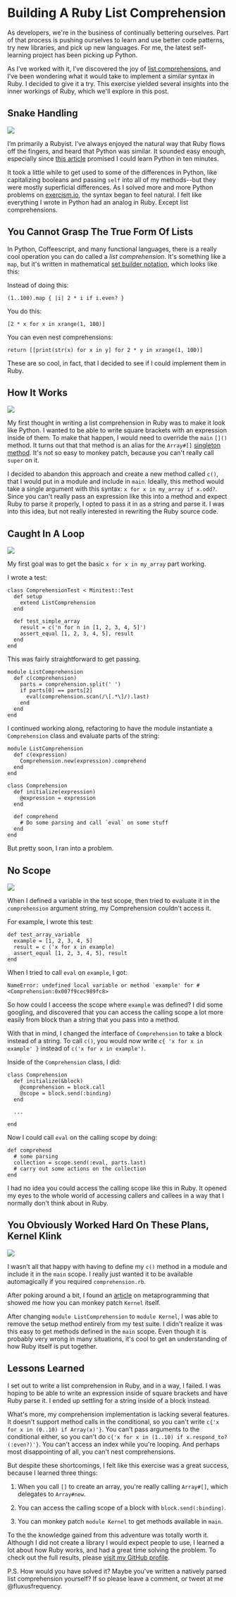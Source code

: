 # Building A Ruby List Comprehension

As developers, we're in the business of continually bettering ourselves. Part of that process is pushing ourselves to learn and use better code patterns, try new libraries, and pick up new languages. For me, the latest self-learning project has been picking up Python.

As I’ve worked with it, I’ve discovered the joy of [list comprehensions](https://docs.python.org/3.5/tutorial/datastructures.html#list-comprehensions), and I’ve been wondering what it would take to implement a similar syntax in Ruby. I decided to give it a try. This exercise yielded several insights into the inner workings of Ruby, which we'll explore in this post.

## Snake Handling

<img src="//quickleft-production.s3.amazonaws.com/uploads/asset/attachment/194/asset.gif">

I’m primarily a Rubyist. I’ve always enjoyed the natural way that Ruby flows off the fingers, and heard that Python was similar. It sounded easy enough, especially since [this article](http://www.stavros.io/tutorials/python/) promised I could learn Python in ten minutes.

It took a little while to get used to some of the differences in Python, like capitalizing booleans and passing `self` into all of my methods--but they were mostly superficial differences. As I solved more and more Python problems on [exercism.io](http://exercism.io/), the syntax began to feel natural.  I felt like everything I wrote in Python had an analog in Ruby. Except list comprehensions.

## You Cannot Grasp The True Form Of Lists

In Python, Coffeescript, and many functional languages, there is a really cool operation you can do called a _list comprehension_. It's something like a `map`, but it's written in mathematical [set builder notation](http://en.wikipedia.org/wiki/Set-builder_notation), which looks like this:

Instead of doing this:

```
(1..100).map { |i| 2 * i if i.even? }
```

You do this:

```
[2 * x for x in xrange(1, 100)]
```

You can even nest comprehensions:

```
return [[print(str(x) for x in y] for 2 * y in xrange(1, 100)]
```

These are so cool, in fact, that I decided to see if I could implement them in Ruby.

## How It Works

<img src="//quickleft-production.s3.amazonaws.com/uploads/asset/attachment/193/asset.gif">

My first thought in writing a list comprehension in Ruby was to make it look like Python. I wanted to be able to write square brackets with an expression inside of them. To make that happen, I would need to override the `main` `[]()` method. It turns out that that method is an alias for the `Array#[]` [singleton method](http://www.ruby-doc.org/core-2.1.3/Array.html#method-c-5B-5D).  It's not so easy to monkey patch, because you can't really call `super` on it.

I decided to abandon this approach and create a new method called `c()`, that I would put in a module and include in `main`.  Ideally, this method would take a single argument with this syntax: `x for x in my_array if x.odd?`. Since you can't really pass an expression like this into a method and expect Ruby to parse it properly, I opted to pass it in as a string and parse it. I was into this idea, but not really interested in rewriting the Ruby source code.

## Caught In A Loop

<img src="//quickleft-production.s3.amazonaws.com/uploads/asset/attachment/192/asset.gif">

My first goal was to get the basic `x for x in my_array` part working.

I wrote a test:

```
class ComprehensionTest < Minitest::Test
  def setup
    extend ListComprehension
  end

  def test_simple_array
    result = c('n for n in [1, 2, 3, 4, 5]')
    assert_equal [1, 2, 3, 4, 5], result
  end
end

```

This was fairly straightforward to get passing.

```
module ListComprehension
  def c(comprehension)
    parts = comprehension.split(' ')
    if parts[0] == parts[2]
      eval(comprehension.scan(/\[.*\]/).last)
    end
  end
end

```

I continued working along, refactoring to have the module instantiate a `Comprehension` class and evaluate parts of the string:

```
module ListComprehension
  def c(expression)
    Comprehension.new(expression).comprehend
  end
end

class Comprehension
  def initialize(expression)
    @expression = expression
  end

  def comprehend
    # Do some parsing and call `eval` on some stuff
  end
end

```

But pretty soon, I ran into a problem.

## No Scope

<img src="//quickleft-production.s3.amazonaws.com/uploads/asset/attachment/191/asset.gif">

When I defined a variable in the test scope, then tried to evaluate it in the `comprehension` argument string, my Comprehension couldn't access it.

For example, I wrote this test:

```
def test_array_variable
  example = [1, 2, 3, 4, 5]
  result = c ('x for x in example)
  assert_equal [1, 2, 3, 4, 5], result
end
```

When I tried to call `eval` on `example`, I got:

```
NameError: undefined local variable or method `example' for #<Comprehension:0x007f9cec989fc8>
```

So how could I acceess the scope where `example` was defined? I did some googling, and discovered that you can access the calling scope a lot more easily from block than a string that you pass into a method.

With that in mind, I changed the interface of `Comprehension` to take a block instead of a string. To call `c()`, you would now write `c{ 'x for x in example' }` instead of `c('x for x in example')`.

Inside of the `Comprehension` class, I did:

```
class Comprehension
  def initialize(&block)
    @comprehension = block.call
    @scope = block.send(:binding)
  end

  ...

end
```

Now I could call `eval` on the calling scope by doing:

```
def comprehend
  # some parsing
  collection = scope.send(:eval, parts.last)
  # carry out some actions on the collection
end
```

I had no idea you could access the calling scope like this in Ruby. It opened my eyes to the whole world of accessing callers and callees in a way that I normally don't think about in Ruby.

## You Obviously Worked Hard On These Plans, Kernel Klink

<img src="//quickleft-production.s3.amazonaws.com/uploads/asset/attachment/190/asset.gif">

I wasn't all that happy with having to define my `c()` method in a module and include it in the `main` scope. I really just wanted it to be available automagically if you required `comprehension.rb`.

After poking around a bit, I found an [article](http://hopsoft.github.io/blog/ruby-metaprogramming-idioms/) on metaprogramming that showed me how you can monkey patch `Kernel` itself.

After changing `module ListComprehension` to `module Kernel`, I was able to remove the setup method entirely from my test suite. I didn't realize it was this easy to get methods defined in the `main` scope. Even though it is probably very wrong in many situations, it's cool to get an understanding of how Ruby itself is put together.

## Lessons Learned

I set out to write a list comprehension in Ruby, and in a way, I failed.  I was hoping to be able to write an expression inside of square brackets and have Ruby parse it. I ended up settling for a string inside of a block instead.

What's more, my comprehension implementation is lacking several features. It doesn't support method calls in the conditional, so you can't write `c{'x for x in (0..10) if Array(x)'}`. You can't pass arguments to the conditional either, so you can't do `c{'x for x in (1..10) if x.respond_to?(:even?)'}`. You can't access an index while you're looping. And perhaps most disappointing of all, you can't nest comprehensions.

But despite these shortcomings, I felt like this exercise was a great success, because I learned three things:

1. When you call `[]` to create an array, you're really calling `Array#[]`, which delegates to `Array#new`.

2. You can access the calling scope of a block with `block.send(:binding)`.

3. You can monkey patch `module Kernel` to get methods available in `main`.

To the the knowledge gained from this adventure was totally worth it.  Although I did not create a library I would expect people to use, I learned a lot about how Ruby works, and had a great time solving the problem. To check out the full results, please [visit my GitHub profile](https://github.com/fluxusfrequency/ruby-comprehension.git).

P.S. How would you have solved it? Maybe you've written a natively parsed list comprehension yourself? If so please leave a comment, or tweet at me @fluxusfrequency.

